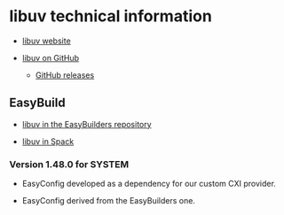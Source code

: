 # libuv technical information

-   [libuv website](https://libuv.org/)

-   [libuv on GitHub](https://github.com/libuv/libuv)

    -   [GitHub releases](https://github.com/libuv/libuv/releases)
    

## EasyBuild

-   [libuv in the EasyBuilders repository](https://github.com/easybuilders/easybuild-easyconfigs/tree/develop/easybuild/easyconfigs/l/libuv)

-   [libuv in Spack](https://packages.spack.io/package.html?name=libuv)


### Version 1.48.0 for SYSTEM

-   EasyConfig developed as a dependency for our custom CXI provider.

-   EasyConfig derived from the EasyBuilders one.
